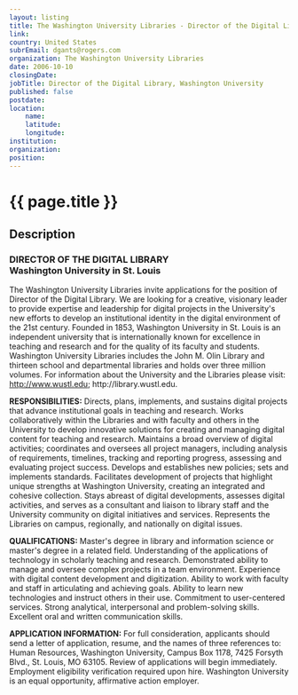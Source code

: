 ```yaml
---
layout: listing
title: The Washington University Libraries - Director of the Digital Library, Washington University
link:
country: United States
subrEmail: dgants@rogers.com
organization: The Washington University Libraries 
date: 2006-10-10
closingDate: 
jobTitle: Director of the Digital Library, Washington University
published: false
postdate:
location:
    name: 
    latitude: 
    longitude: 
institution: 
organization: 
position: 
--- 
```



# {{ page.title }}

## Description






<h3>DIRECTOR OF THE DIGITAL LIBRARY<br>
Washington University in St. Louis</h3>

<p>The Washington University Libraries invite applications for the position of Director of the Digital Library.  We are looking for a creative, visionary leader to provide expertise and leadership for digital projects in the University's new efforts to develop an institutional identity in the digital environment of the 21st century. Founded in 1853, Washington University in St. Louis is an independent university that is internationally known for excellence in teaching and research and for the quality of its faculty and students.  Washington University Libraries includes the John M. Olin Library and thirteen school and departmental libraries and holds over three million volumes.  For information about the University and the Libraries please visit: <a href="http://www.wustl.edu">http://www.wustl.edu</a>; <href="http://library.wustl.edu">http://library.wustl.edu</a>.</p>

<p><strong>RESPONSIBILITIES:</strong>  Directs, plans, implements, and sustains digital projects that advance institutional goals in teaching and research. Works collaboratively within the Libraries and with faculty and others in the University to develop innovative solutions for creating and managing digital content for teaching and research. Maintains a broad overview of digital activities; coordinates and oversees all project managers, including analysis of requirements, timelines, tracking and reporting progress, assessing and evaluating project success. Develops and establishes new policies; sets and implements standards.  Facilitates development of projects that highlight unique strengths at Washington University, creating an integrated and cohesive collection. Stays abreast of digital developments, assesses digital activities, and serves as a consultant and liaison to library staff and the University community on digital initiatives and services. Represents the Libraries on campus, regionally, and nationally on digital issues.</p>

<p><strong>QUALIFICATIONS:</strong>  Master's degree in library and information science or master's degree in a related field. Understanding of the applications of technology in scholarly teaching and research.  Demonstrated ability to manage and oversee complex projects in a team environment.  Experience with digital content development and digitization.  Ability to work with faculty and staff in articulating and achieving goals. Ability to learn new technologies and instruct others in their use.  Commitment to user-centered services.  Strong analytical, interpersonal and problem-solving skills.  Excellent oral and written communication skills.</p>

<p><strong>APPLICATION INFORMATION:</strong>  For full consideration, applicants should send a letter of application, resume, and the names of three references to:  Human Resources, Washington University, Campus Box 1178, 7425 Forsyth Blvd., St.  Louis, MO 63105.  Review of applications will begin immediately.  Employment eligibility verification required upon hire. Washington University is an equal opportunity, affirmative action employer.</p>

